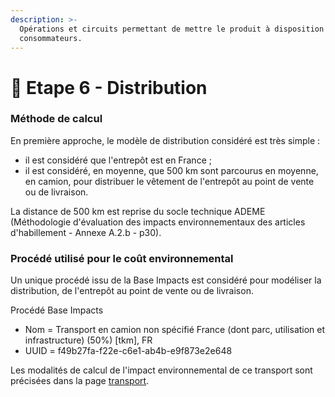 ```yaml
---
description: >-
  Opérations et circuits permettant de mettre le produit à disposition des
  consommateurs.
---
```


# 🚚 Etape 6 - Distribution

### Méthode de calcul

En première approche, le modèle de distribution considéré est très simple :

* il est considéré que l'entrepôt est en France ;
* il est considéré, en moyenne, que 500 km sont parcourus en moyenne, en camion, pour distribuer le vêtement de l'entrepôt au point de vente ou de livraison.

La distance de 500 km est reprise du socle technique ADEME (Méthodologie d'évaluation des impacts environnementaux des articles d'habillement - Annexe A.2.b - p30).

### Procédé utilisé pour le coût environnemental

Un unique procédé issu de la Base Impacts est considéré pour modéliser la distribution, de l'entrepôt au point de vente ou de livraison.&#x20;

Procédé Base Impacts&#x20;

* Nom = Transport en camion non spécifié France (dont parc, utilisation et infrastructure) (50%) \[tkm], FR
* UUID = f49b27fa-f22e-c6e1-ab4b-e9f873e2e648

Les modalités de calcul de l'impact environnemental de ce transport sont précisées dans la page [transport](transport.md).
